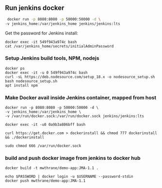 ## Run jenkins docker
```bash
 docker run -p 8080:8080 -p 50000:50000 -d \
-v jenkins_home:/var/jenkins_home jenkins/jenkins:lts

```
Get the password for Jenkins install:
``` 
docker exec -it 549f943a974c bash
cat /var/jenkins_home/secrets/initialAdminPassword 
```
### Setup Jenkins build tools, NPM, nodejs

```
docker ps
docker exec -it -u 0 549f943a974c bash
curl -sL https://deb.nodesource.com/setup_18.x -o nodesource_setup.sh
bash nodesource_setup.sh
apt install npm

```

### Make Docker avail inside Jenkins container, mapped from host

```
docker run -p 8080:8080 -p 50000:50000 -d \
-v jenkins_home:/var/jenkins_home \
-v /var/run/docker.sock:/var/run/docker.sock jenkins/jenkins:lts

docker exec -it -u0 0a9b3a806bff bash

curl https://get.docker.com > dockerinstall && chmod 777 dockerinstall && ./dockerinstall

sudo chmod 666 /var/run/docker.sock
```

### build and push docker image from jenkins to docker hub

```
docker build -t mwthrane/demo-app:JMA-1.1 .

echo $PASSWORD | docker login -u $USERNAME --password-stdin
docker push mwthrane/demo-app:JMA-1.1
```
